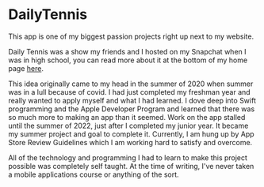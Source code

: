 # DailyTennis

This app is one of my biggest passion projects right up next to my website. 

Daily Tennis was a show my friends and I hosted on my Snapchat when I was in high school, you can read more about it at the bottom of my home page [here](https://johnmdoll.com).

This idea originally came to my head in the summer of 2020 when summer was in a lull because of covid. I had just completed my freshman year and really wanted to apply myself and what I had learned. I dove deep into Swift programming and the Apple Developer Program and learned that there was so much more to making an app than it seemed. Work on the app stalled until the summer of 2022, just after I completed my junior year. It became my summer project and goal to complete it. Currently, I am hung up by App Store Review Guidelines which I am working hard to satisfy and overcome.

All of the technology and programming I had to learn to make this project possible was completely self taught. At the time of writing, I've never taken a mobile applications course or anything of the sort.
